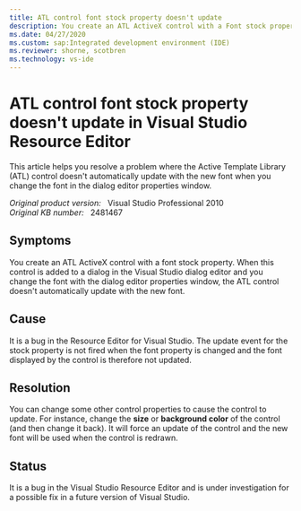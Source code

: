 ```yaml
---
title: ATL control font stock property doesn't update
description: You create an ATL ActiveX control with a Font stock property. When this control is added to a dialog in the Visual Studio dialog editor and you change the font with the dialog editor properties window, the ATL control does not update with the new font.
ms.date: 04/27/2020
ms.custom: sap:Integrated development environment (IDE)
ms.reviewer: shorne, scotbren
ms.technology: vs-ide
---
```

# ATL control font stock property doesn't update in Visual Studio Resource Editor

This article helps you resolve a problem where the Active Template Library (ATL) control doesn't automatically update with the new font when you change the font in the dialog editor properties window.

_Original product version:_ &nbsp; Visual Studio Professional 2010  
_Original KB number:_ &nbsp; 2481467

## Symptoms

You create an ATL ActiveX control with a font stock property. When this control is added to a dialog in the Visual Studio dialog editor and you change the font with the dialog editor properties window, the ATL control doesn't automatically update with the new font.

## Cause

It is a bug in the Resource Editor for Visual Studio. The update event for the stock property is not fired when the font property is changed and the font displayed by the control is therefore not updated.

## Resolution

You can change some other control properties to cause the control to update. For instance, change the **size** or **background color** of the control (and then change it back). It will force an update of the control and the new font will be used when the control is redrawn.

## Status

It is a bug in the Visual Studio Resource Editor and is under investigation for a possible fix in a future version of Visual Studio.
